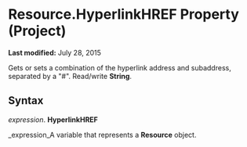 
# Resource.HyperlinkHREF Property (Project)

 **Last modified:** July 28, 2015

Gets or sets a combination of the hyperlink address and subaddress, separated by a "#". Read/write  **String**.

## Syntax

 _expression_. **HyperlinkHREF**

 _expression_A variable that represents a  **Resource** object.

